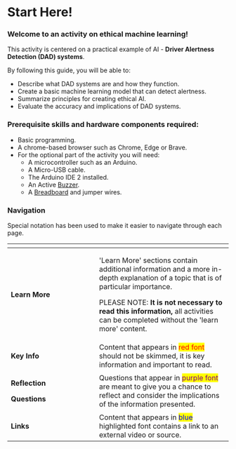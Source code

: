# Start Here!

### Welcome to an activity on ethical machine learning!&#x20;

This activity is centered on a practical example of AI - **Driver Alertness Detection (DAD) systems**.

By following this guide, you will be able to: &#x20;

* Describe what DAD systems are and how they function. &#x20;
* Create a basic machine learning model that can detect alertness.
* Summarize principles for creating ethical AI.&#x20;
* Evaluate the accuracy and implications of DAD systems. &#x20;

### Prerequisite skills and hardware components required:&#x20;

* Basic programming.&#x20;
* A chrome-based browser such as Chrome, Edge or Brave. &#x20;
* For the optional part of the activity you will need:&#x20;
  * A microcontroller such as an Arduino.
  * A Micro-USB cable.
  * The Arduino IDE 2 installed.
  * An Active [Buzzer](https://www.circuitbasics.com/what-is-a-buzzer/).
  * A [Breadboard](https://learn.sparkfun.com/tutorials/how-to-use-a-breadboard/all) and jumper wires.&#x20;

### Navigation

Special notation has been used to make it easier to navigate through each page.&#x20;

<table data-header-hidden><thead><tr><th width="185"></th><th></th></tr></thead><tbody><tr><td><strong>Learn More</strong></td><td><p>'Learn More' sections contain additional information and a more in-depth explanation of a topic that is of particular importance. </p><p></p><p>PLEASE NOTE: <strong>It is not necessary to read this information,</strong> all activities can be completed without the 'learn more' content. </p></td></tr><tr><td><strong>Key Info</strong></td><td>Content that appears in <mark style="color:red;">red font</mark> should not be skimmed, it is key information and important to read. </td></tr><tr><td><p><strong>Reflection</strong> </p><p><strong>Questions</strong></p></td><td>Questions that appear in <mark style="color:purple;">purple font</mark> are meant to give you a chance to reflect and consider the implications of the information presented. </td></tr><tr><td><strong>Links</strong></td><td>Content that appears in <mark style="color:blue;">blue</mark> highlighted font contains a link to an external video or source. </td></tr></tbody></table>

